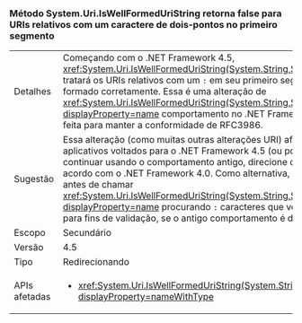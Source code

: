 ### <a name="systemuriiswellformeduristring-method-returns-false-for-relative-uris-with-a-colon-char-in-first-segment"></a>Método System.Uri.IsWellFormedUriString retorna false para URIs relativos com um caractere de dois-pontos no primeiro segmento

|   |   |
|---|---|
|Detalhes|Começando com o .NET Framework 4.5, <xref:System.Uri.IsWellFormedUriString(System.String,System.UriKind)> tratará os URIs relativos com um <code>:</code> em seu primeiro segmento como não formado corretamente. Essa é uma alteração de <xref:System.Uri.IsWellFormedUriString(System.String,System.UriKind)?displayProperty=name> comportamento no .NET Framework 4.0 que foi feita para manter a conformidade de RFC3986.|
|Sugestão|Essa alteração (como muitas outras alterações URI) afetará apenas aplicativos voltados para o .NET Framework 4.5 (ou posterior). Para continuar usando o comportamento antigo, direcione o aplicativo de acordo com o .NET Framework 4.0. Como alternativa, verificação do URI antes de chamar <xref:System.Uri.IsWellFormedUriString(System.String,System.UriKind)?displayProperty=name> procurando <code>:</code> caracteres que você deseja remover para fins de validação, se o antigo comportamento é desejável.|
|Escopo|Secundário|
|Versão|4.5|
|Tipo|Redirecionando|
|APIs afetadas|<ul><li><xref:System.Uri.IsWellFormedUriString(System.String,System.UriKind)?displayProperty=nameWithType></li></ul>|

